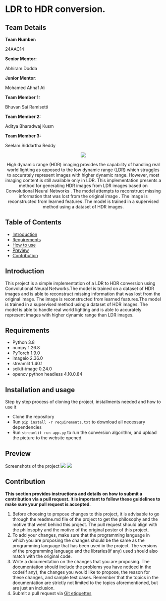 # LDR to HDR conversion.
<h2>Team Details</h2>
<b>Team Number: </b><p>24AAC14</p>
<b>Senior Mentor:</b><p>Abhiram Dodda</p>
<b>Junior Mentor:</b><p> Mohamed Ahnaf Ali</p>
<b>Team Member 1:</b><p> Bhuvan Sai Ramisetti</p>
<b>Team Member 2:</b><p>Aditya Bharadwaj Kusm</p>
<b>Team Member 3:</b><p> Seelam Siddartha Reddy</p>
<!-- <b>Team Member 4:</b><p>xyz</p>
<b>Team Member 5:</b><p> xyz</p> -->


<div align="center">
  <img src="https://imgur.com/a/ldr-to-hdr-vzmVQ2P">
</div>
<p align="center">High dynamic range (HDR) imaging provides the capability of handling real world lighting as opposed to the low dynamic range (LDR) which struggles to accurately represent images with higher dynamic range. However, most imaging content is still available only in LDR. This implementation presents a method for generating HDR images from LDR images based on Convolutional Neural Networks . The model attempts to reconstruct missing information that was lost from the original image . The image is reconstructed from learned features .The model is trained in a supervised method using a dataset of HDR images.</p>


## Table of Contents
- [Introduction](#introduction) <br>
- [Requirements](#requirements) <br>
- [How to use](#installation-and-usage) <br>
- [Preview](#previews)
- [Contribution](#contribution)

## Introduction
This project is a simple implementation of a LDR to HDR conversion using Convolutional Neural Networks.The model is trained on a dataset of HDR images and is able to reconstruct missing information that was lost from the original image. The image is reconstructed from learned features.The model is trained in a supervised method using a dataset of HDR images.
The model is able to handle real world lighting and is able to accurately represent images with higher dynamic range than LDR images.

## Requirements
- Python 3.8
- numpy 1.26.8
- PyTorch 1.9.0
- imageio 2.36.0
- streamlit 1.40.1
- scikit-image 0.24.0
- opencv python headless 4.10.0.84



## Installation and usage
Step by step process of cloning the project, installments needed and how to use it

- Clone the repository
- Run `pip install -r requirements.txt` to download all necessary dependencies
- Run `streamlit run app.py` to run the conversion algorithm, and upload the picture to the website opened.


## Preview
Screenshots of the project
<img src="url">
<img src="url">

## Contribution 
**This section provides instructions and details on how to submit a contribution via a pull request. It is important to follow these guidelines to make sure your pull request is accepted.**
1. Before choosing to propose changes to this project, it is advisable to go through the readme.md file of the project to get the philosophy and the motive that went behind this project. The pull request should align with the philosophy and the motive of the original poster of this project.
2. To add your changes, make sure that the programming language in which you are proposing the changes should be the same as the programming language that has been used in the project. The versions of the programming language and the libraries(if any) used should also match with the original code.
3. Write a documentation on the changes that you are proposing. The documentation should include the problems you have noticed in the code(if any), the changes you would like to propose, the reason for these changes, and sample test cases. Remember that the topics in the documentation are strictly not limited to the topics aforementioned, but are just an inclusion.
4. Submit a pull request via [Git etiquettes](https://gist.github.com/mikepea/863f63d6e37281e329f8) 

